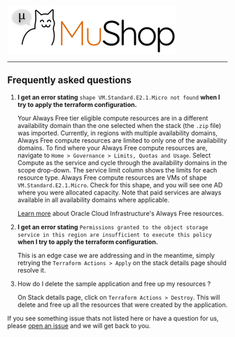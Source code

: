 ![MuShop Logo](../../images/logo.png)

---

## Frequently asked questions

1. **I get an error stating** `shape VM.Standard.E2.1.Micro not found` **when I try to apply the terraform configuration.**

     Your Always Free tier eligible compute resources are in a different availability domain than the one selected when the stack (the `.zip` file) was imported. Currently, in regions with multiple availability domains, Always Free compute resources are limited to only one of the availability domains. To find where your Always Free compute resources are, navigate to `Home > Governance > Limits, Quotas and Usage`. Select Compute as the service and cycle through the availability domains in the scope drop-down. The service limit column shows the limits for each resource type. Always Free compute resources are VMs of shape `VM.Standard.E2.1.Micro`. Check for this shape, and you will see one AD where you were allocated capacity. Note that paid services are always available in all availability domains where applicable. 

    [Learn more](https://docs.cloud.oracle.com/iaas/Content/FreeTier/resourceref.htm) about Oracle Cloud Infrastructure's Always Free resources.

2. **I get an error stating** `Permissions granted to the object storage service in this region are insufficient to execute this policy` **when I try to apply the terraform configuration.**

    This is an edge case we are addressing and in the meantime, simply retrying the `Terraform Actions > Apply` on the stack details page should resolve it.

3. How do I delete the sample application and free up my resources ?

   On Stack details page, click on `Terraform Actions > Destroy`. This will delete and free up all the resources that were created by the application.


If you see something issue thats not listed here or have a question for us, please [open an issue](https://github.com/oracle/oci-quickstart-cloudnative/issues/new) and we will get back to you.
